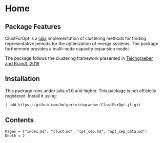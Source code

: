 # Home
## Package Features
ClustForOpt is a [julia](http://www.juliaopt.com) implementation of clustering methods for finding representative periods for the optimization of energy systems. The package furthermore provides a multi-node capacity expansion model.

The package follows the clustering framework presented in [Teichgraeber and Brandt, 2019](http://www.optimization-online.org/DB_HTML/2018/09/6814.html).

## Installation
This package runs under julia v1.0 and higher.
This package is not officielly registered. Install it using:

```julia
] add https://github.com/holgerteichgraeber/ClustForOpt.jl.git
```

## Contents
```@contents
Pages = ["index.md", "clust.md", "opt_cep.md", "opt_cep_data.md"]
Depth = 2
```
